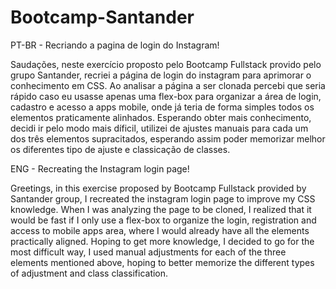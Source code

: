 # Bootcamp-Santander 

PT-BR - Recriando a pagina de login do Instagram!

Saudações, neste exercício proposto pelo Bootcamp Fullstack provido pelo grupo Santander, recriei a página de login do instagram para aprimorar o conhecimento em CSS. Ao analisar a página a ser clonada percebi que seria rápido caso eu usasse apenas uma flex-box para organizar a área de login, cadastro e acesso a apps mobile, onde já teria de forma simples todos os elementos  praticamente alinhados. Esperando obter mais conhecimento, decidi ir pelo modo mais díficil, utilizei de ajustes manuais para cada um dos três elementos supracitados, esperando assim poder memorizar melhor os diferentes tipo de ajuste e classicação de classes.

ENG - Recreating the Instagram login page!

Greetings, in this exercise proposed by Bootcamp Fullstack provided by Santander group, I recreated the instagram login page to improve my CSS knowledge. When I was analyzing the page to be cloned, I realized that it would be fast if I only use a flex-box to organize the login, registration and access to mobile apps area, where I would already have all the elements practically aligned. Hoping to get more knowledge, I decided to go for the most difficult way, I used manual adjustments for each of the three elements mentioned above, hoping to better memorize the different types of adjustment and class classification.


